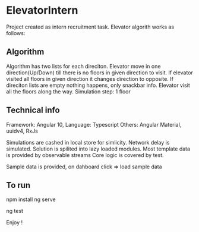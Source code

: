 # ElevatorIntern
Project created as intern recruitment task. 
Elevator algorith works as follows:

## Algorithm
Algorithm has two lists for each direciton.
Elevator move in one direction(Up/Down) till there is no floors in given direction to visit.
If elevator visited all floors in given direction it changes direction to opposite.
If direciton lists are empty nothing happens, only snackbar info.
Elevator visit all the floors along the way.
Simulation step: 1 floor

## Technical info
Framework: Angular 10,
Language: Typescript
Others: Angular Material, uuidv4, RxJs

Simulations are cashed in local store for simlicity. Network delay is simulated.
Solution is spilited into lazy loaded modules.
Most template data is provided by observable streams
Core logic is covered by test.

Sample data is provided, on dahboard click => load sample data

## To run
npm install
ng serve

ng test

Enjoy !
